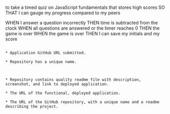  to take a timed quiz on JavaScript fundamentals that stores high scores
SO THAT I can gauge my progress compared to my peers

WHEN I answer a question incorrectly
THEN time is subtracted from the clock
WHEN all questions are answered or the timer reaches 0
THEN the game is over
WHEN the game is over
THEN I can save my initials and my score
```

* Application GitHub URL submitted.

* Repository has a unique name.



* Repository contains quality readme file with description, screenshot, and link to deployed application.

* The URL of the functional, deployed application.

* The URL of the GitHub repository, with a unique name and a readme describing the project.
